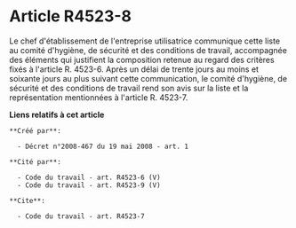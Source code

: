 # Article R4523-8

Le chef d'établissement de l'entreprise utilisatrice communique cette liste au comité d'hygiène, de sécurité et des
conditions de travail, accompagnée des éléments qui justifient la composition retenue au regard des critères fixés à
l'article R. 4523-6. Après un délai de trente jours au moins et soixante jours au plus suivant cette communication, le comité
d'hygiène, de sécurité et des conditions de travail rend son avis sur la liste et la représentation mentionnées à l'article
R. 4523-7.

**Liens relatifs à cet article**

	**Créé par**:

	  - Décret n°2008-467 du 19 mai 2008 - art. 1

	**Cité par**:

	  - Code du travail - art. R4523-6 (V)
	  - Code du travail - art. R4523-9 (V)

	**Cite**:

	  - Code du travail - art. R4523-7
